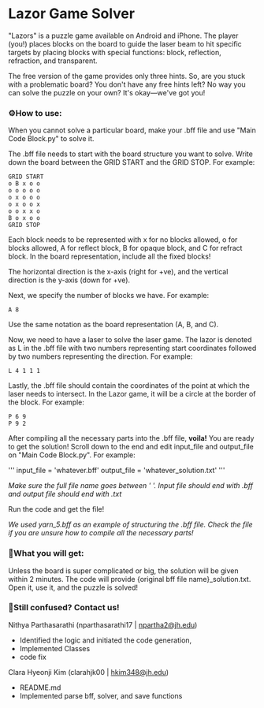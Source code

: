 # Lazor Game Solver

"Lazors" is a puzzle game available on Android and iPhone. The player (you!) places blocks on the board to guide the laser beam to hit specific targets by placing blocks with special functions: block, reflection, refraction, and transparent.

The free version of the game provides only three hints. So, are you stuck with a problematic board? You don't have any free hints left? No way you can solve the puzzle on your own? It's okay—we've got you!



### ⚙️How to use:

When you cannot solve a particular board, make your .bff file and use "Main Code Block.py" to solve it.

The .bff file needs to start with the board structure you want to solve. Write down the board between the GRID START and the GRID STOP. For example:

```
GRID START
o B x o o
o o o o o
o x o o o
o x o o x
o o x x o
B o x o o
GRID STOP
```

Each block needs to be represented with x for no blocks allowed, o for blocks allowed, A for reflect block, B for opaque block, and C for refract block. In the board representation, include all the fixed blocks!

The horizontal direction is the x-axis (right for +ve), and the vertical direction is the y-axis (down for +ve).

Next, we specify the number of blocks we have. For example:

```
A 8
```

Use the same notation as the board representation (A, B, and C).

Now, we need to have a laser to solve the laser game. The lazor is denoted as L in the .bff file with two numbers representing start coordinates followed by two numbers representing the direction. For example:

```
L 4 1 1 1
```

Lastly, the .bff file should contain the coordinates of the point at which the laser needs to intersect. In the Lazor game, it will be a circle at the border of the block. For example:

```
P 6 9
P 9 2
```

After compiling all the necessary parts into the .bff file, **voila!** You are ready to get the solution! 
Scroll down to the end and edit input_file and output_file on "Main Code Block.py". For example:

'''
input_file = 'whatever.bff'
output_file = 'whatever_solution.txt'
'''

*Make sure the full file name goes between ' '. Input file should end with .bff and output file should end with .txt*

Run the code and get the file!

*We used yarn_5.bff as an example of structuring the .bff file. Check the file if you are unsure how to compile all the necessary parts!*



### 🎉What you will get:

Unless the board is super complicated or big, the solution will be given within 2 minutes. The code will provide {original bff file name}_solution.txt. Open it, use it, and the puzzle is solved!



### 📧Still confused? Contact us!
Nithya Parthasarathi (nparthasarathi17 | npartha2@jh.edu)
+ Identified the logic and initiated the code generation, 
+ Implemented Classes
+ code fix
 
Clara Hyeonji Kim (clarahjk00 | hkim348@jh.edu)
+ README.md 
+ Implemented parse bff, solver, and save functions